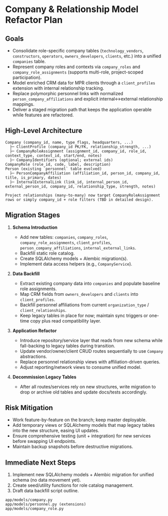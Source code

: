 # Company & Relationship Model Refactor Plan

## Goals
- Consolidate role-specific company tables (`technology_vendors`, `constructors`, `operators`, `owners_developers`, `clients`, etc.) into a unified `companies` table.
- Represent company roles and contexts via `company_roles` and `company_role_assignments` (supports multi-role, project-scoped participation).
- Model enriched CRM data for MPR clients through a `client_profiles` extension with internal relationship tracking.
- Replace polymorphic personnel links with normalized `person_company_affiliations` and explicit internal↔external relationship mappings.
- Deliver a staged migration path that keeps the application operable while features are refactored.

## High-Level Architecture
```
Company (company_id, name, type_flags, headquarters, ...)
  ├─ ClientProfile (company_id PK/FK, relationship_strength, ...)
  ├─ CompanyRoleAssignment (assignment_id, company_id, role_id, context_type, context_id, start/end, notes)
  ├─ CompanyIdentifiers (optional; external ids)
CompanyRole (role_id, code, label, description)
Person (existing `personnel` table evolved)
  ├─ PersonCompanyAffiliation (affiliation_id, person_id, company_id, title, is_primary, dates)
  ├─ InternalExternalLink (link_id, internal_person_id, external_person_id, company_id, relationship_type, strength, notes)

Project relationships (many-to-many) now target CompanyRoleAssignment rows or simply company_id + role filters (TBD in detailed design).
```

## Migration Stages
1. **Schema Introduction**
   - Add new tables: `companies`, `company_roles`, `company_role_assignments`, `client_profiles`, `person_company_affiliations`, `internal_external_links`.
   - Backfill static role catalog.
   - Create SQLAlchemy models + Alembic migration(s).
   - Implement data access helpers (e.g., `CompanyService`).

2. **Data Backfill**
   - Extract existing company data into `companies` and populate baseline role assignments.
   - Map CRM fields from `owners_developers` and `clients` into `client_profiles`.
   - Backfill personnel affiliations from current `organization_type` / `client_relationships`.
   - Keep legacy tables in place for now; maintain sync triggers or one-time copy plus read compatibility layer.

3. **Application Refactor**
   - Introduce repository/service layer that reads from new schema while fall-backing to legacy tables during transition.
   - Update vendor/owner/client CRUD routes sequentially to use `Company` abstractions.
   - Replace personnel relationship views with affiliation-driven queries.
   - Adjust reporting/network views to consume unified model.

4. **Decommission Legacy Tables**
   - After all routes/services rely on new structures, write migration to drop or archive old tables and update docs/tests accordingly.

## Risk Mitigation
- Work feature-by-feature on the branch; keep master deployable.
- Add temporary views or SQLAlchemy models that map legacy tables into the new structure, easing UI updates.
- Ensure comprehensive testing (unit + integration) for new services before swapping UI endpoints.
- Maintain backup snapshots before destructive migrations.

## Immediate Next Steps
1. Implement new SQLAlchemy models + Alembic migration for unified schema (no data movement yet).
2. Create seed/utility functions for role catalog management.
3. Draft data backfill script outline.
```
app/models/company.py
app/models/personnel.py (extensions)
app/models/company_role.py
```
